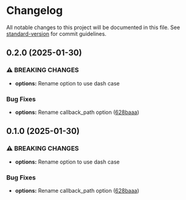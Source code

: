 # Changelog

All notable changes to this project will be documented in this file. See [standard-version](https://github.com/conventional-changelog/standard-version) for commit guidelines.

## 0.2.0 (2025-01-30)


### ⚠ BREAKING CHANGES

* **options:** Rename option to use dash case

### Bug Fixes

* **options:** Rename callback_path option ([628baaa](https://github.com/mokkapps/changelog-generator-demo/commits/628baaad0104631068396e88fb288f52383eaa14))

## 0.1.0 (2025-01-30)


### ⚠ BREAKING CHANGES

* **options:** Rename option to use dash case

### Bug Fixes

* **options:** Rename callback_path option ([628baaa](https://github.com/mokkapps/changelog-generator-demo/commits/628baaad0104631068396e88fb288f52383eaa14))
